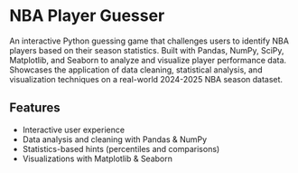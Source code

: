 # NBA Player Guesser
An interactive Python guessing game that challenges users to identify NBA players based on their season statistics. Built with Pandas, NumPy, SciPy, Matplotlib, and Seaborn to analyze and visualize player performance data. Showcases the application of data cleaning, statistical analysis, and visualization techniques on a real-world 2024-2025 NBA season dataset. 

## Features
- Interactive user experience  
- Data analysis and cleaning with Pandas & NumPy  
- Statistics-based hints (percentiles and comparisons)
- Visualizations with Matplotlib & Seaborn  
